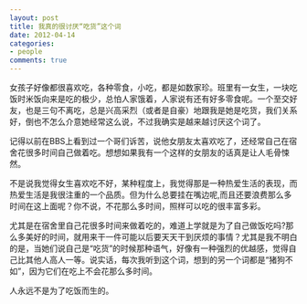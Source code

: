```yaml
---
layout: post
title: 我真的很讨厌“吃货”这个词
date: 2012-04-14
categories:
- people
comments: true
---
```

女孩子好像都很喜欢吃，各种零食，小吃，都是如数家珍。班里有一女生，一块吃饭时米饭向来是吃的极少，总怕人家饿着，人家说有还有好多零食呢。一个至交好友，也是三句不离吃，总是兴高采烈（或者是自豪）地跟我是她是吃货，我们关系好，倒也不怎么介意她经常这么说，不过我确实是越来越讨厌这个词了。



记得以前在BBS上看到过一个哥们诉苦，说他女朋友太喜欢吃了，还经常自己在宿舍花很多时间自己做着吃。想想如果我有一个这样的女朋友的话真是让人毛骨悚然。



不是说我觉得女生喜欢吃不好，某种程度上，我觉得那是一种热爱生活的表现，而热爱生活是我很注重的一个品质。但为什么总要挂在嘴边呢,而且还要浪费那么多时间在这上面呢？你不说，不花那么多时间，照样可以吃的很丰富多彩。



尤其是在宿舍里自己花很多时间来做着吃的，难道上学就是为了自己做饭吃吗?那么多美好的时间，就用来干一件可能以后要天天干到厌烦的事情？尤其是我不明白的是，当她们说自己是“吃货”的时候那种语气，好像有一种强烈的优越感，觉得自己比其他人高人一等。说实话，每次我听到这个词，想到的另一个词都是“猪狗不如”，因为它们在吃上不会花那么多时间。



人永远不是为了吃饭而生的。
